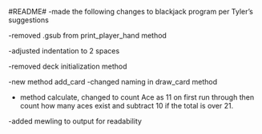  #README#
-made the following changes to blackjack program per Tyler’s suggestions


-removed .gsub from print_player_hand method

-adjusted indentation to 2 spaces

-removed deck initialization method

-new method add_card 
-changed naming in draw_card method
- method calculate, changed to count Ace as 11 on first run through then count how many aces exist and subtract 10 if the total is over 21.

-added mewling to output for readability


